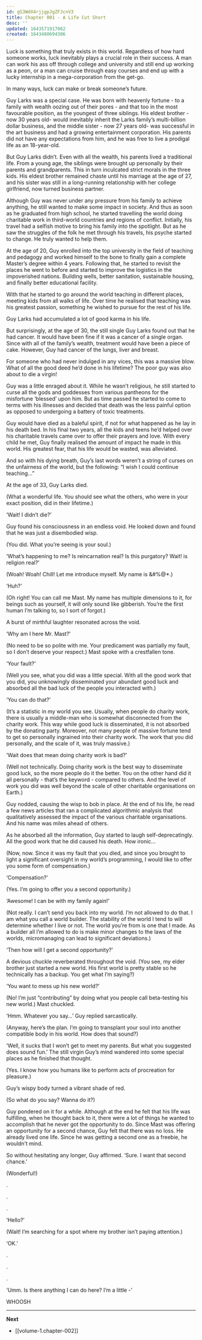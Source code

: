```yaml
---
id: gS3WdX4rjjgpJgZFJcnV3
title: Chapter 001 - A Life Cut Short
desc: ''
updated: 1643571917062
created: 1643480694306
---
```


Luck is something that truly exists in this world. Regardless of how hard someone works, luck inevitably plays a crucial role in their success. A man can work his ass off through college and university and still end up working as a peon, or a man can cruise through easy courses and end up with a lucky internship in a mega-corporation from the get-go.

In many ways, luck can make or break someone’s future.

Guy Larks was a special case. He was born with heavenly fortune - to a family with wealth oozing out of their pores - and that too in the most favourable position, as the youngest of three siblings. His eldest brother - now 30 years old- would inevitably inherit the Larks family’s multi-billion dollar business, and the middle sister - now 27 years old- was successful in the art business and had a growing entertainment corporation. His parents did not have any expectations from him, and he was free to live a prodigal life as an 18-year-old.

But Guy Larks didn’t. Even with all the wealth, his parents lived a traditional life. From a young age, the siblings were brought up personally by their parents and grandparents. This in turn inculcated strict morals in the three kids. His eldest brother remained chaste until his marriage at the age of 27, and his sister was still in a long-running relationship with her college girlfriend, now turned business partner. 

Although Guy was never under any pressure from his family to achieve anything, he still wanted to make some impact in society. And thus as soon as he graduated from high school, he started travelling the world doing charitable work in third-world countries and regions of conflict. Initially, his travel had a selfish motive to bring his family into the spotlight. But as he saw the struggles of the folk he met through his travels, his psyche started to change. He truly wanted to help them.

At the age of 20, Guy enrolled into the top university in the field of teaching and pedagogy and worked himself to the bone to finally gain a complete Master’s degree within 4 years. Following that, he started to revisit the places he went to before and started to improve the logistics in the impoverished nations. Building wells, better sanitation, sustainable housing, and finally better educational facility.

With that he started to go around the world teaching in different places, meeting kids from all walks of life. Over time he realised that teaching was his greatest passion, something he wished to pursue for the rest of his life.

Guy Larks had accumulated a lot of good karma in his life.

But surprisingly, at the age of 30, the still single Guy Larks found out that he had cancer. It would have been fine if it was a cancer of a single organ. Since with all of the family’s wealth, treatment would have been a piece of cake. However, Guy had cancer of the lungs, liver and breast.

For someone who had never indulged in any vices, this was a massive blow. What of all the good deed he’d done in his lifetime? The poor guy was also about to die a virgin!

Guy was a little enraged about it. While he wasn’t religious, he still started to curse all the gods and goddesses from various pantheons for the misfortune ‘blessed’ upon him. But as time passed he started to come to terms with his illnesses and decided that death was the less painful option as opposed to undergoing a battery of toxic treatments.

Guy would have died as a baleful spirit, if not for what happened as he lay in his death bed. In his final two years, all the kids and teens he’d helped over his charitable travels came over to offer their prayers and love. With every child he met, Guy finally realised the amount of impact he made in this world. His greatest fear, that his life would be wasted, was alleviated.

And so with his dying breath, Guy’s last words weren’t a string of curses on the unfairness of the world, but the following: “I wish I could continue teaching…”

At the age of 33, Guy Larks died.

(What a wonderful life. You should see what the others, who were in your exact position, did in their lifetime.)

‘Wait! I didn’t die?’ 

Guy found his consciousness in an endless void. He looked down and found that he was just a disembodied wisp.

(You did. What you’re seeing is your soul.)

‘What’s happening to me? Is reincarnation real? Is this purgatory? Wait! is religion real?’

(Woah! Woah! Chill! Let me introduce myself. My name is &#%@*.)

‘Huh?’

(Oh right! You can call me Mast. My name has multiple dimensions to it, for beings such as yourself, it will only sound like gibberish. You’re the first human I’m talking to, so I sort of forgot.)

A burst of mirthful laughter resonated across the void.

‘Why am I here Mr. Mast?’

(No need to be so polite with me. Your predicament was partially my fault, so I don’t deserve your respect.) Mast spoke with a crestfallen tone.

‘Your fault?’

(Well you see, what you did was a little special. With all the good work that you did, you unknowingly disseminated your abundant good luck and absorbed all the bad luck of the people you interacted with.)

‘You can do that?’

(It’s a statistic in my world you see. Usually, when people do charity work, there is usually a middle-man who is somewhat disconnected from the charity work. This way while good luck is disseminated, it is not absorbed by the donating party. Moreover, not many people of massive fortune tend to get so personally ingrained into their charity work. The work that you did personally, and the scale of it, was truly massive.)

‘Wait does that mean doing charity work is bad?’

(Well not technically. Doing charity work is the best way to disseminate good luck, so the more people do it the better. You on the other hand did it all personally - that’s the keyword - compared to others. And the level of work you did was well beyond the scale of other charitable organisations on Earth.)

Guy nodded, causing the wisp to bob in place. At the end of his life, he read a few news articles that ran a complicated algorithmic analysis that qualitatively assessed the impact of the various charitable organisations. And his name was miles ahead of others.

As he absorbed all the information, Guy started to laugh self-deprecatingly. All the good work that he did caused his death. How ironic…

(Now, now. Since it was my fault that you died, and since you brought to light a significant oversight in my world’s programming, I would like to offer you some form of compensation.)

‘Compensation?’

(Yes. I’m going to offer you a second opportunity.)

‘Awesome! I can be with my family again!’

(Not really. I can’t send you back into my world. I’m not allowed to do that. I am what you call a world builder. The stability of the world I tend to will determine whether I live or not. The world you’re from is one that I made. As a builder all I’m allowed to do is make minor changes to the laws of the worlds, micromanaging can lead to significant deviations.)

‘Then how will I get a second opportunity?’

A  devious chuckle reverberated throughout the void. (You see, my elder brother just started a new world. His first world is pretty stable so he technically has a backup. You get what I’m saying?)

‘You want to mess up his new world?’

(No! I’m just “contributing” by doing what you people call beta-testing his new world.) Mast chuckled.

‘Hmm. Whatever you say…’ Guy replied sarcastically.

(Anyway, here’s the plan. I’m going to transplant your soul into another compatible body in his world. How does that sound?)

‘Well, it sucks that I won’t get to meet my parents. But what you suggested does sound fun.’ The still virgin Guy’s mind wandered into some special places as he finished that thought.

(Yes. I know how you humans like to perform acts of procreation for pleasure.)

Guy’s wispy body turned a vibrant shade of red.

(So what do you say? Wanna do it?)

Guy pondered on it for a while. Although at the end he felt that his life was fulfilling, when he thought back to it, there were a lot of things he wanted to accomplish that he never got the opportunity to do. Since Mast was offering an opportunity for a second chance, Guy felt that there was no loss. He already lived one life. Since he was getting a second one as a freebie, he wouldn’t mind. 

So without hesitating any longer, Guy affirmed. ‘Sure. I want that second chance.’

(Wonderful!)

.

.

.

‘Hello?’

(Wait! I’m searching for a spot where my brother isn’t paying attention.)

‘OK.’

.

.

.

‘Umm. Is there anything I can do here? I’m a little -’

WHOOSH

____

**Next**
* [[volume-1.chapter-002]]
